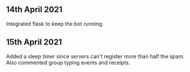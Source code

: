 ## 14th April 2021 ##
Integrated flask to keep the bot running.

## 15th April 2021 ##
Added a sleep timer since servers can't register more than half the spam. Also commented group typing events and receipts. 
